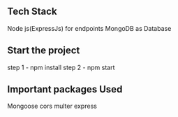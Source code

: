## Tech Stack
Node js(ExpressJs) for endpoints
MongoDB as Database

## Start the project
step 1 - npm install
step 2 - npm start

## Important packages Used
Mongoose
cors
multer
express




